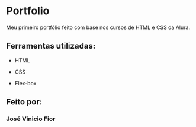 # Portfolio
Meu primeiro portfólio feito com base nos cursos de HTML e CSS da Alura.

## Ferramentas utilizadas:

* HTML

* CSS

* Flex-box

## Feito por:

### José Vinicio Fior
